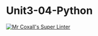 # Unit3-04-Python
[![Mr Coxall's Super Linter](https://github.com/ICS3U-C-Programming-TonyT/Unit3-04-Python/workflows/Mr%20Coxall's%20Super%20Linter/badge.svg)](https://github.com/ICS3U-C-Programming-TonyT/Unit3-04-Python/actions/)

